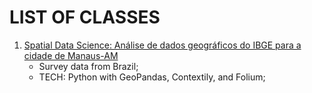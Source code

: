 # LIST OF CLASSES

1. [Spatial Data Science: Análise de dados geográficos do IBGE para a cidade de Manaus-AM](https://www.kaggle.com/code/marcelobaliu/geo-c-introducao-a-analise-de-dados-geograficos)
    - Survey data from Brazil;
    - TECH: Python with GeoPandas, Contextily, and Folium;
